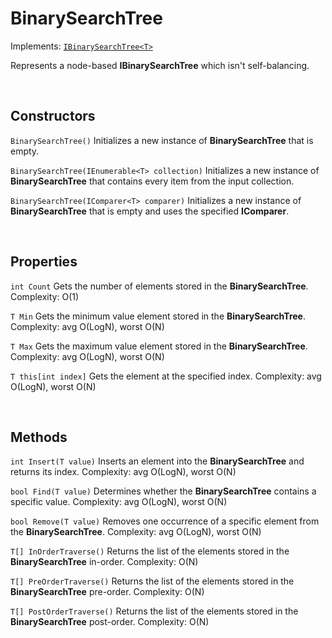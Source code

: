 # BinarySearchTree

Implements: [`IBinarySearchTree<T>`](IBinarySearchTree.md)

Represents a node-based **IBinarySearchTree<T>** which isn't self-balancing.

<br>

## Constructors

`BinarySearchTree()` Initializes a new instance of **BinarySearchTree<T>** that is empty.

`BinarySearchTree(IEnumerable<T> collection)` Initializes a new instance of **BinarySearchTree<T>** that contains every item from the input collection.

`BinarySearchTree(IComparer<T> comparer)` Initializes a new instance of **BinarySearchTree<T>** that is empty and uses the specified **IComparer<T>**.

<br>

## Properties

`int Count` Gets the number of elements stored in the **BinarySearchTree<T>**. Complexity: O(1)

`T Min` Gets the minimum value element stored in the **BinarySearchTree<T>**. Complexity: avg O(LogN), worst O(N)

`T Max` Gets the maximum value element stored in the **BinarySearchTree<T>**. Complexity: avg O(LogN), worst O(N)

`T this[int index]` Gets the element at the specified index. Complexity: avg O(LogN), worst O(N)

<br>

## Methods

`int Insert(T value)` Inserts an element into the **BinarySearchTree<T>** and returns its index. Complexity: avg O(LogN), worst O(N)

`bool Find(T value)` Determines whether the **BinarySearchTree<T>** contains a specific value. Complexity: avg O(LogN), worst O(N)

`bool Remove(T value)` Removes one occurrence of a specific element from the **BinarySearchTree<T>**. Complexity: avg O(LogN), worst O(N)

`T[] InOrderTraverse()` Returns the list of the elements stored in the **BinarySearchTree<T>** in-order. Complexity: O(N)

`T[] PreOrderTraverse()` Returns the list of the elements stored in the **BinarySearchTree<T>** pre-order. Complexity: O(N)

`T[] PostOrderTraverse()` Returns the list of the elements stored in the **BinarySearchTree<T>** post-order. Complexity: O(N)
